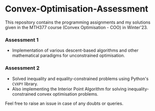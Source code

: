 # Convex-Optimisation-Assessment
This repository contains the programming assignments and my solutions given in the MTH377 course (Convex Optimisation - COO) in Winter'23.

### Assessment 1
- Implementation of various descent-based algorithms and other mathematical paradigms for unconstrained optimisation.

### Assessment 2
- Solved inequality and equality-constrained problems using Python's `CVXPY` library.
- Also implementing the Interior Point Algorithm for solving inequality-constrained convex optimisation problems.

Feel free to raise an issue in case of any doubts or queries.
